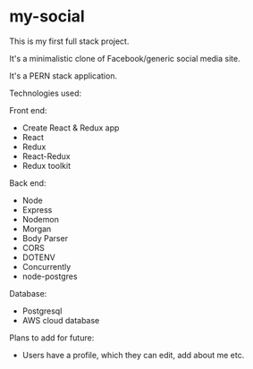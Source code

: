# my-social

This is my first full stack project.

It's a minimalistic clone of Facebook/generic social media site.

It's a PERN stack application.

Technologies used:

Front end:
- Create React & Redux app
- React
- Redux
- React-Redux
- Redux toolkit


Back end:
- Node
- Express
- Nodemon
- Morgan
- Body Parser
- CORS
- DOTENV
- Concurrently
- node-postgres

Database:
- Postgresql
- AWS cloud database

Plans to add for future:
- Users have a profile, which they can edit, add about me etc.
